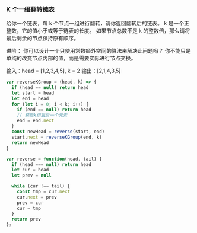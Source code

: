 ### K 个一组翻转链表
给你一个链表，每 k 个节点一组进行翻转，请你返回翻转后的链表。
k 是一个正整数，它的值小于或等于链表的长度。
如果节点总数不是 k 的整数倍，那么请将最后剩余的节点保持原有顺序。

进阶：
你可以设计一个只使用常数额外空间的算法来解决此问题吗？
你不能只是单纯的改变节点内部的值，而是需要实际进行节点交换。


输入：head = [1,2,3,4,5], k = 2
输出：[2,1,4,3,5]
```js
var reverseKGroup = (head, k) => {
  if (head == null) return head
  let start = head
  let end = head
  for (let i = 0; i < k; i++) {
    if (end == null) return head
    // 获取k组最后一个元素
    end = end.next
  }
  const newHead = reverse(start, end)
  start.next = reverseKGroup(end, k)
  return newHead
}

var reverse = function(head, tail) {
  if (head === null) return head
  let cur = head
  let prev = null

  while (cur !== tail) {
    const tmp = cur.next
    cur.next = prev
    prev = cur
    cur = tmp
  }
  return prev 
};
```